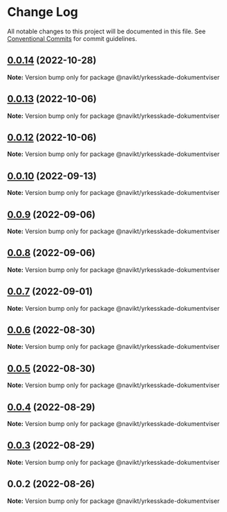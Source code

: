# Change Log

All notable changes to this project will be documented in this file.
See [Conventional Commits](https://conventionalcommits.org) for commit guidelines.

## [0.0.14](https://github.com/navikt/yrkesskade-frontend-felles/compare/@navikt/yrkesskade-dokumentviser@0.0.13...@navikt/yrkesskade-dokumentviser@0.0.14) (2022-10-28)

**Note:** Version bump only for package @navikt/yrkesskade-dokumentviser





## [0.0.13](https://github.com/navikt/yrkesskade-frontend-felles/compare/@navikt/yrkesskade-dokumentviser@0.0.12...@navikt/yrkesskade-dokumentviser@0.0.13) (2022-10-06)

**Note:** Version bump only for package @navikt/yrkesskade-dokumentviser





## [0.0.12](https://github.com/navikt/yrkesskade-frontend-felles/compare/@navikt/yrkesskade-dokumentviser@0.0.10...@navikt/yrkesskade-dokumentviser@0.0.12) (2022-10-06)

**Note:** Version bump only for package @navikt/yrkesskade-dokumentviser





## [0.0.10](https://github.com/navikt/yrkesskade-frontend-felles/compare/@navikt/yrkesskade-dokumentviser@0.0.9...@navikt/yrkesskade-dokumentviser@0.0.10) (2022-09-13)

**Note:** Version bump only for package @navikt/yrkesskade-dokumentviser





## [0.0.9](https://github.com/navikt/yrkesskade-frontend-felles/compare/@navikt/yrkesskade-dokumentviser@0.0.8...@navikt/yrkesskade-dokumentviser@0.0.9) (2022-09-06)

**Note:** Version bump only for package @navikt/yrkesskade-dokumentviser





## [0.0.8](https://github.com/navikt/yrkesskade-frontend-felles/compare/@navikt/yrkesskade-dokumentviser@0.0.7...@navikt/yrkesskade-dokumentviser@0.0.8) (2022-09-06)

**Note:** Version bump only for package @navikt/yrkesskade-dokumentviser





## [0.0.7](https://github.com/navikt/yrkesskade-frontend-felles/compare/@navikt/yrkesskade-dokumentviser@0.0.6...@navikt/yrkesskade-dokumentviser@0.0.7) (2022-09-01)

**Note:** Version bump only for package @navikt/yrkesskade-dokumentviser





## [0.0.6](https://github.com/navikt/yrkesskade-frontend-felles/compare/@navikt/yrkesskade-dokumentviser@0.0.5...@navikt/yrkesskade-dokumentviser@0.0.6) (2022-08-30)

**Note:** Version bump only for package @navikt/yrkesskade-dokumentviser





## [0.0.5](https://github.com/navikt/yrkesskade-frontend-felles/compare/@navikt/yrkesskade-dokumentviser@0.0.4...@navikt/yrkesskade-dokumentviser@0.0.5) (2022-08-30)

**Note:** Version bump only for package @navikt/yrkesskade-dokumentviser





## [0.0.4](https://github.com/navikt/yrkesskade-frontend-felles/compare/@navikt/yrkesskade-dokumentviser@0.0.3...@navikt/yrkesskade-dokumentviser@0.0.4) (2022-08-29)

**Note:** Version bump only for package @navikt/yrkesskade-dokumentviser





## [0.0.3](https://github.com/navikt/yrkesskade-frontend-felles/compare/@navikt/yrkesskade-dokumentviser@0.0.2...@navikt/yrkesskade-dokumentviser@0.0.3) (2022-08-29)

**Note:** Version bump only for package @navikt/yrkesskade-dokumentviser





## 0.0.2 (2022-08-26)

**Note:** Version bump only for package @navikt/yrkesskade-dokumentviser

